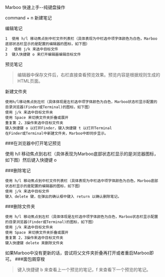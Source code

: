 Marboo 快速上手--纯键盘操作

command + n 新建笔记

编辑笔记

```
1  使用 h/l 移动焦点到中栏文件列表栏（具体表现为中栏选中项字体颜色为白色，Marboo底部状态栏显示的是配置的编辑器的图标，如下图）
2   使用 j/k 来选中目标文件
3  键入快捷键 o 来打开编辑器编辑目标文件

```

预览笔记

>编辑器中保存文件后，右栏直接查看预览效果。预览内容是根据规则生成的HTML页面。

新建文件夹

    使用h/l移动焦点到左栏（具体体现是左栏选中项字体颜色为白色，Marboo状态栏显示配置的目录浏览器(Finder或Terminal)的图标，如下图）
    使用 j/k 来选中目标文件夹
    使用 Space 来切换文件夹折叠或展开
    重复第 2，3操作来选中目标文件夹
    键入快捷键 o 以打开Finder，键入快捷键 t 以打开Terminal
    在Finder或Terminal中新建文件夹，Marboo中即同步显示。
    
###在浏览器中打开笔记预览

使用 h/l 移动焦点到右栏（具体表现为Marboo底部状态栏显示的是浏览器图标，如下图）然后键入快捷键 o


###删除笔记

    使用 h/l 移动焦点到中栏文件列表栏（具体表现为中栏选中项字体颜色为白色，Marboo底部状态栏显示的是配置的编辑器的图标，如下图）
    使用 j/k 来选中目标文件
    键入 delete 键，在弹出的确认框中键入 return 以确认删除笔记。

###删除文件夹

    使用 h/l 移动焦点到左栏（具体体现是左栏选中项字体颜色为白色，Marboo状态栏显示配置的目录浏览器(Finder或Terminal)的图标，如下图）
    使用 j/k 来选中目标文件夹
    使用 Space 来切换文件夹折叠或展开
    重复第 2，3操作来选中目标文件夹
    键入快捷键 delete 来删除文件夹

如果Marboo中没有更新的话，尝试将父文件夹折叠再打开或者重启Marboo即可。
###面包屑穿梭

>键入快捷键 b 来查看上一个预览的笔记，f 来查看下一个预览的笔记。